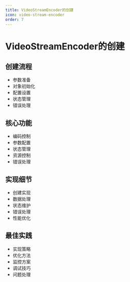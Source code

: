 ```yaml
---
title: VideoStreamEncoder的创建
icon: video-stream-encoder
order: 7
---
```


# VideoStreamEncoder的创建

## 创建流程
- 参数准备
- 对象初始化
- 配置设置
- 状态管理
- 错误处理

## 核心功能
- 编码控制
- 参数配置
- 状态管理
- 资源控制
- 错误处理

## 实现细节
- 创建实现
- 数据处理
- 状态维护
- 错误处理
- 性能优化

## 最佳实践
- 实现策略
- 优化方法
- 监控方案
- 调试技巧
- 问题处理
